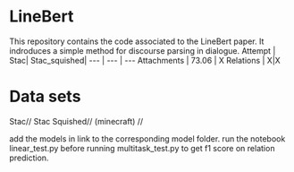 # LineBert
This repository contains the code associated to the LineBert paper. It indroduces a simple method for discourse parsing in dialogue.
Attempt | Stac| Stac_squished|
--- | --- | --- 
Attachments | 73.06 | X 
Relations | X|X

# Data sets 
Stac//
Stac Squished//
(minecraft) //


add the models in link to the corresponding model folder. run the notebook linear_test.py before running multitask_test.py to get f1 score on relation prediction.
